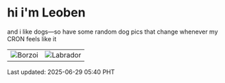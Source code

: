 # hi i'm Leoben

and i like dogs—so have some random dog pics that change whenever my CRON feels like it

|  |  |
|--------|----------|
| ![Borzoi](https://random-dog-vercel.vercel.app/api/random-borzoi?v=1751146806) | ![Labrador](https://random-dog-vercel.vercel.app/api/random-labrador?v=1751146806) |

Last updated: 2025-06-29 05:40 PHT
